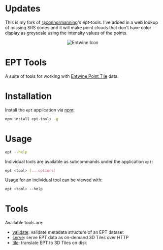 # Updates
This is my fork of [@connormanning](https://github.com/connormanning)'s ept-tools. I've added in a web lookup of missing SRS codes and it will make point clouds that don't have color display as greyscale using the intensity values of the points.

<p align="center">
  <img src="https://raw.githubusercontent.com/connormanning/entwine/master/doc/logo/icons_favicons/favicon-128.png" alt="Entwine Icon">
</p>

# EPT Tools

A suite of tools for working with [Entwine Point Tile](entwine.io) data.

# Installation

Install the `ept` application via [npm](https://www.npmjs.com/):
```bash
npm install ept-tools -g
```

# Usage

```bash
ept --help
```

Individual tools are available as subcommands under the application `ept`:

```bash
ept <tool> [...options]
```

Usage for an individual tool can be viewed with:

```bash
ept <tool> --help
```

# Tools

Available tools are:

- [validate](doc/validate.md): validate metadata structure of an EPT dataset
- [serve](doc/serve.md): serve EPT data as on-demand 3D Tiles over HTTP
- [tile](doc/tile.md): translate EPT to 3D Tiles on disk

